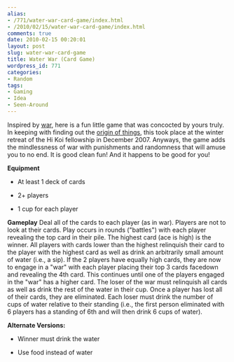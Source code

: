 ```yaml
---
alias:
- /771/water-war-card-game/index.html
- /2010/02/15/water-war-card-game/index.html
comments: true
date: 2010-02-15 00:20:01
layout: post
slug: water-war-card-game
title: Water War (Card Game)
wordpress_id: 771
categories:
- Random
tags:
- Gaming
- Idea
- Seen-Around
---
```


Inspired by [war](http://en.wikipedia.org/wiki/War_%28card_game%29), here is a fun little game that was concocted by yours truly.  In keeping with finding out the [origin of things](http://www.goingthewongway.com/773/the-origin-of-things/), this took place at the winter retreat of the Hi Koi fellowship in December 2007.  Anyways, the game adds the mindlessness of war with punishments and randomness that will amuse you to no end.  It is good clean fun!  And it happens to be good for you!

**Equipment**



	
  * At least 1 deck of cards

	
  * 2+ players

	
  * 1 cup for each player


**Gameplay**
Deal all of the cards to each player (as in war).  Players are not to look at their cards.  Play occurs in rounds ("battles") with each player revealing the top card in their pile.  The highest card (ace is high) is the winner.  All players with cards lower than the highest relinquish their card to the player with the highest card as well as drink an arbitrarily small amount of water (i.e., a sip).  If the 2 players have equally high cards, they are now to engage in a "war" with each player placing their top 3 cards facedown and revealing the 4th card.  This continues until one of the players engaged in the "war" has a higher card.  The loser of the war must relinquish all cards as well as drink the rest of the water in their cup.  Once a player has lost all of their cards, they are eliminated.  Each loser must drink the number of cups of water relative to their standing (i.e., the first person eliminated with 6 players has a standing of 6th and will then drink 6 cups of water).

**Alternate Versions:**



	
  * Winner must drink the water

	
  * Use food instead of water


